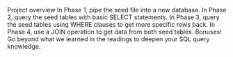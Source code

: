 Project overview
In Phase 1, pipe the seed file into a new database.
In Phase 2, query the seed tables with basic SELECT statements.
In Phase 3, query the seed tables using WHERE clauses to get more specific rows back.
In Phase 4, use a JOIN operation to get data from both seed tables.
Bonuses! Go beyond what we learned in the readings to deepen your SQL query knowledge.
